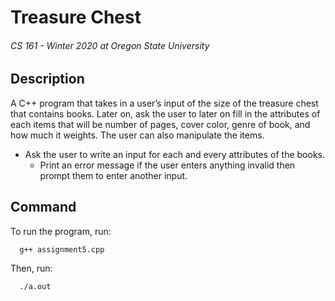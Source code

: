 # Treasure Chest
###### CS 161 - Winter 2020 at Oregon State University

## Description

A C++ program that takes in a user’s input of the size of the treasure chest that contains books. Later on, ask the user to later on fill in the attributes of each items that will be number of pages, cover color, genre of book, and how much it weights. The user can also manipulate the items.
- Ask the user to write an input for each and every attributes of the books.
  - Print an error message if the user enters anything invalid then prompt them to
enter another input.

## Command
To run the program, run: 

      g++ assignment5.cpp
      
Then, run:
  
      ./a.out


